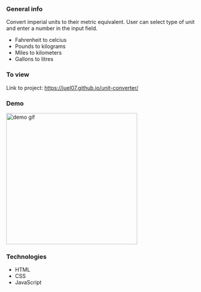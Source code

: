 ### General info

Convert imperial units to their metric equivalent. User can select type of unit and enter a number in the input field.

- Fahrenheit to celcius
- Pounds to kilograms
- Miles to kilometers
- Gallons to litres

### To view

Link to project: https://juel07.github.io/unit-converter/

### Demo

<img src="" height="350px" alt="demo gif"/>

### Technologies

- HTML
- CSS
- JavaScript
